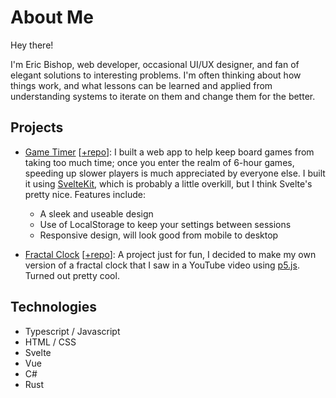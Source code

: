 # About Me

Hey there!

I'm Eric Bishop, web developer, occasional UI/UX designer, and fan of elegant solutions to interesting problems. I'm often thinking about how things work, and what lessons can be learned and applied from understanding systems to iterate on them and change them for the better.

## Projects

- [Game Timer](https://boardgame-timer.vercel.app) \[[+repo](https://github.com/bishoperic/game-timer)\]: I built a web app to help keep board games from taking too much time; once you enter the realm of 6-hour games, speeding up slower players is much appreciated by everyone else. I built it using [SvelteKit](https://github.com/sveltejs/kit), which is probably a little overkill, but I think Svelte's pretty nice. Features include:

  - A sleek and useable design
  - Use of LocalStorage to keep your settings between sessions
  - Responsive design, will look good from mobile to desktop

- [Fractal Clock](https://fractal-clock.vercel.app) \[[+repo](https://github.com/bishoperic/fractal-clock)\]: A project just for fun, I decided to make my own version of a fractal clock that I saw in a YouTube video using [p5.js](https://github.com/processing/p5.js/). Turned out pretty cool.

## Technologies

- Typescript / Javascript
- HTML / CSS
- Svelte
- Vue
- C#
- Rust
